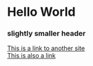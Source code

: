 # Hello World

### slightly smaller header

[This is a link to another site](https://scholarworks.umass.edu/)</br>
<a href="https://scholarworks.umass.edu/">This is also a link</a>
